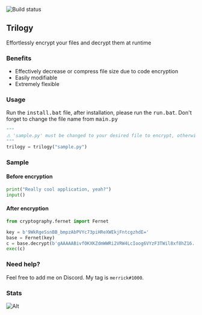 ![Build status](https://img.shields.io/badge/version-1.0.0-lightgrey)
## Trilogy
Effortlessly encrypt your files and decrypt them at runtime
### Benefits
- Effectively decrease or compress file size due to code encryption
- Easily modifiable
- Extremely flexible

### Usage
Run the <kbd>install.bat</kbd> file, after installation, please run the <kbd>run.bat</kbd>. Don't forget to change the file name from <kbd>main.py</kbd>
```py
"""
⚠ 'sample.py' must be changed to your desired file to encrypt, otherwise it won't work. 
"""
trilogy = trilogy("sample.py") 
```

### Sample
#### Before encryption
```py
print("Really cool application, yeah?")
input()
```
#### After encryption
```py
from cryptography.fernet import Fernet

key = b'9WkRgeSsnBB_bmpzAbPVYc73piHReXWEkjFntcgzhdE='
base = Fernet(key)
c = base.decrypt(b'gAAAAABivfOKXKZdmWWRi2VRW4LcIoog6VYzF3TWil8xf8hZ16...')
exec(c)
```
### Need help?
Feel free to add me on Discord. My tag is `merrick#1000`.
### Stats
![Alt](https://repobeats.axiom.co/api/embed/7d9a265f4623a1e9294df563a8c3bc88b244c37c.svg "Repobeats analytics image")
